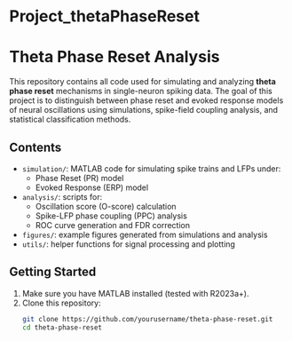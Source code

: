 # Project_thetaPhaseReset
# Theta Phase Reset Analysis

This repository contains all code used for simulating and analyzing **theta phase reset** mechanisms in single-neuron spiking data. The goal of this project is to distinguish between phase reset and evoked response models of neural oscillations using simulations, spike-field coupling analysis, and statistical classification methods.

## Contents

- `simulation/`: MATLAB code for simulating spike trains and LFPs under:
  - Phase Reset (PR) model
  - Evoked Response (ERP) model
- `analysis/`: scripts for:
  - Oscillation score (O-score) calculation
  - Spike-LFP phase coupling (PPC) analysis
  - ROC curve generation and FDR correction
- `figures/`: example figures generated from simulations and analysis
- `utils/`: helper functions for signal processing and plotting

## Getting Started

1. Make sure you have MATLAB installed (tested with R2023a+).
2. Clone this repository:
   ```bash
   git clone https://github.com/yourusername/theta-phase-reset.git
   cd theta-phase-reset
